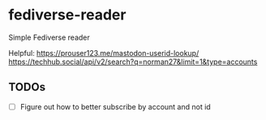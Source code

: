 # fediverse-reader
Simple Fediverse reader

Helpful:
https://prouser123.me/mastodon-userid-lookup/
https://techhub.social/api/v2/search?q=norman27&limit=1&type=accounts

## TODOs
- [ ] Figure out how to better subscribe by account and not id